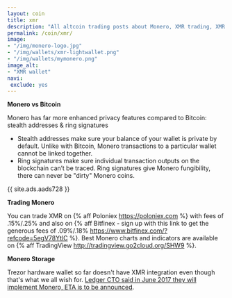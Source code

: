 ```yaml
---
layout: coin
title: xmr
description: "All altcoin trading posts about Monero, XMR trading, XMR hodling."
permalink: /coin/xmr/
image:
- "/img/monero-logo.jpg"
- "/img/wallets/xmr-lightwallet.png"
- "/img/wallets/mymonero.png"
image_alt:
- "XMR wallet"
navi:
 exclude: yes
---
```


**Monero vs Bitcoin**

Monero has far more enhanced privacy features compared to Bitcoin: stealth addresses & ring signatures

* Stealth addresses make sure your balance of your wallet is private by default. Unlike with Bitcoin, Monero transactions to a particular wallet cannot be linked together.
* Ring signatures make sure individual transaction outputs on the blockchain can’t be traced. Ring signatures give Monero fungibility, there can never be "dirty" Monero coins.

{{ site.ads.aads728 }}


**Trading Monero**

You can trade XMR on {% aff Poloniex https://poloniex.com %} with fees of .15%/.25% and also on {% aff Bitfinex - sign up with this link to get the generous fees of .09%/.18% https://www.bitfinex.com/?refcode=5egV78YtlC %}. Best Monero charts and indicators are available on {% aff TradingView http://tradingview.go2cloud.org/SHW9 %}.

**Monero Storage**

Trezor hardware wallet so far doesn't have XMR integration even though that's what we all wish for. [Ledger CTO said in June 2017 they will implement Monero, ETA is to be announced](https://www.altcointrading.net/ledger-monero).
